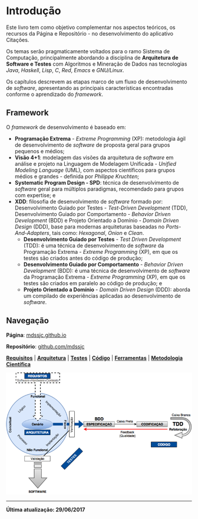 # Introdução

Este livro tem como objetivo complementar nos aspectos teóricos, os recursos da Página e Repositório - no desenvolvimento do aplicativo Citações.

Os temas serão pragmaticamente voltados para o ramo Sistema de Computação, principalmente abordando a disciplina de **Arquitetura de Software e Testes** com Algoritmos e Mineração de Dados nas tecnologias _Java_, _Haskell_, _Lisp_, _C_, _Red_, _Emacs_ e _GNU/Linux_.

Os capítulos descrevem as etapas marco de um fluxo de desenvolvimento de _software_, apresentando as principais características encontradas conforme o aprendizado do _framework_.

## Framework

O _framework_ de desenvolvimento é baseado em:
* **Programação Extrema** - _Extreme Programming_ (XP): metodologia ágil de desenvolvimento de _software_ de proposta geral para grupos pequenos e médios;
* **Visão 4+1**: modelagem das visões da arquitetura de _software_ em análise e projeto na Linguagem de Modelagem Unificada - _Unified Modeling Language_ (UML), com aspectos científicos para grupos médios e grandes - definida por _Philippe Kruchten_;
* **Systematic Program Design - SPD**: técnica de desenvolvimento de _software_ geral para múltiplos paradigmas, recomendado para grupos com expertise; e
* **XDD**: filosofia de desenvolvimento de _software_ formado por: Desenvolvimento Guiado por Testes - _Test-Driven Development_ (TDD), Desenvolvimento Guiado por Comportamento - _Behavior Driven Development_ (BDD) e Projeto Orientado a Domínio - _Domain Driven Design_ (DDD), base para modernas arquiteturas baseadas no _Ports-And-Adapters_, tais como: _Hexagonal_, _Onion_ e _Clean_.
  * **Desenvolvimento Guiado por Testes** - _Test Driven Development_ (TDD): é uma técnica de desenvolvimento de _software_ da Programação Extrema - _Extreme Programming_ (XP), em que os testes são criados antes do código de produção;
  * **Desenvolvimento Guiado por Comportamento** - _Behavior Driven Development_ (BDD): é uma técnica de desenvolvimento de _software_ da Programação Extrema - _Extreme Programming_ (XP), em que os testes são criados em paralelo ao código de produção; e
  * **Projeto Orientado a Domínio** - _Domain Driven Design_ (DDD): aborda um compilado de experiências aplicadas ao desenvolvimento de _software_.

## Navegação

**Página**: [mdssjc.github.io](http://goo.gl/wfgE07 "Página do MDS")

**Repositório**: [github.com/mdssjc](http://goo.gl/FvxXNM "Repositório do MDS")

**[Requisitos](requisitos/README.md)** | **[Arquitetura](arquitetura/README.md)** | **[Testes](testes/README.md)** | **[Código](codigo/README.md)** | **[Ferramentas](ferramentas/README.md)** | **[Metodologia Científica](metodologia-cientifica/README.md)**

![](images/arquitetura-software.png)

---

**Última atualização: 29/06/2017**

